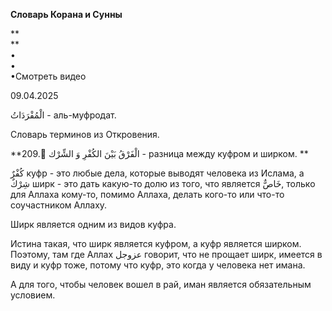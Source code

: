 **Словарь Корана и Сунны**  
  
**  
**  
•  
•  
•Смотреть видео  
  
09.04.2025  
  

الْمُفْرَدَاتُ - аль-муфродат.

Словарь терминов из Откровения.

  

**209. ِالْفَرْقُ بَيْنَ الكُفْرِ وَ الشِّرْك - разница между куфром и ширком. **

كُفْرٌ куфр - это любые дела, которые выводят человека из Ислама, а شِرْكٌ
ширк - это дать какую-то долю из того, что является خَاصٌّ, только для
Аллаха кому-то, помимо Аллаха, делать кого-то или что-то соучастником
Аллаху. 

Ширк является одним из видов куфра. 

Истина такая, что ширк является куфром, а куфр является ширком. Поэтому,
там где Аллах عزوجل говорит, что не прощает ширк, имеется в виду и куфр
тоже, потому что куфр, это когда у человека нет имана.

А для того, чтобы человек вошел в рай, иман является обязательным
условием. 
